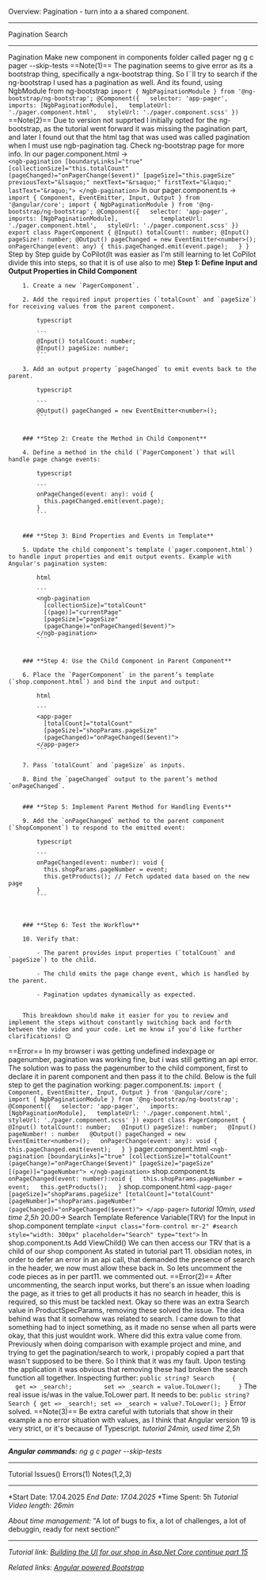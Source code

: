 Overview: Pagination - turn into a a shared component.

---

Pagination
Search

---

Pagination
	Make new component in components folder called pager
		ng g c pager --skip-tests
	==Note(1)==
		The pagination seems to give error as its a bootstrap thing, specifically a ngx-bootstrap thing. So I¨ll try to search if the ng-bootstrap I used has a pagination as well.
		And its found, using NgbModule from ng-bootstrap
			```
			import { NgbPaginationModule } from '@ng-bootstrap/ng-bootstrap';
			@Component({
			  selector: 'app-pager',
			  imports: [NgbPaginationModule],
			  templateUrl: './pager.component.html',
			  styleUrl: './pager.component.scss'
			})	
			```
	==Note(2)==
		Due to version not supprted I initially opted for the ng-bootstrap, as the tutorial went forward it was missing the pagination part, and later I found out that the html tag that was used was called pagination when I must use ngb-pagination tag. Check ng-bootstrap page for more info.
	In our pager.component.html ->		
			```
			<ngb-pagination
			[boundaryLinks]="true"
			[collectionSize]="this.totalCount"
			(pageChanged)="onPagerChange($event)"
			[pageSize]="this.pageSize"
			previousText="&lsaquo;"
			nextText="&rsaquo;"
			firstText="&laquo;"
			lastText="&raquo;">
			</ngb-pagination>
			```
	In our pager.component.ts ->
		```
		import { Component, EventEmitter, Input, Output } from '@angular/core';
		import { NgbPaginationModule } from '@ng-bootstrap/ng-bootstrap';
		@Component({
		  selector: 'app-pager',
		  imports: [NgbPaginationModule],		  
		  templateUrl: './pager.component.html',
		  styleUrl: './pager.component.scss'
		})
		export class PagerComponent {
		  @Input() totalCount!: number;
		  @Input() pageSize!: number;
		  @Output() pageChanged = new EventEmitter<number>();		  
		  onPagerChange(event: any) {
		  this.pageChanged.emit(event.page);
		  }
		}
		```
Step by Step guide by CoPilot(It was easier as I'm still learning to let CoPilot divide this into steps, so that it is of use also to me)
	**Step 1: Define Input and Output Properties in Child Component**
		
		1. Create a new `PagerComponent`.
		    
		2. Add the required input properties (`totalCount` and `pageSize`) for receiving values from the parent component.
		    
		    typescript
		    
		    ```
		    @Input() totalCount: number;
		    @Input() pageSize: number;
		    ```
		    
		3. Add an output property `pageChanged` to emit events back to the parent.
		    
		    typescript
		    
		    ```
		    @Output() pageChanged = new EventEmitter<number>();
		    ```
		    
		
		### **Step 2: Create the Method in Child Component**
		
		4. Define a method in the child (`PagerComponent`) that will handle page change events:
		    
		    typescript
		    
		    ```
		    onPageChanged(event: any): void {
		      this.pageChanged.emit(event.page);
		    }
		    ```
		    
		
		### **Step 3: Bind Properties and Events in Template**
		
		5. Update the child component’s template (`pager.component.html`) to handle input properties and emit output events. Example with Angular's pagination system:
		    
		    html
		    
		    ```
		    <ngb-pagination
		      [collectionSize]="totalCount"
		      [(page)]="currentPage"
		      [pageSize]="pageSize"
		      (pageChange)="onPageChanged($event)">
		    </ngb-pagination>
		    ```
		    
		
		### **Step 4: Use the Child Component in Parent Component**
		
		6. Place the `PagerComponent` in the parent’s template (`shop.component.html`) and bind the input and output:
		    
		    html
		    
		    ```
		    <app-pager
		      [totalCount]="totalCount"
		      [pageSize]="shopParams.pageSize"
		      (pageChanged)="onPageChanged($event)">
		    </app-pager>
		    ```
		    
		7. Pass `totalCount` and `pageSize` as inputs.
		    
		8. Bind the `pageChanged` output to the parent’s method `onPageChanged`.
		    
		
		### **Step 5: Implement Parent Method for Handling Events**
		
		9. Add the `onPageChanged` method to the parent component (`ShopComponent`) to respond to the emitted event:
		    
		    typescript
		    
		    ```
		    onPageChanged(event: number): void {
		      this.shopParams.pageNumber = event;
		      this.getProducts(); // Fetch updated data based on the new page
		    }
		    ```
	
		    
		
		### **Step 6: Test the Workflow**
		
		10. Verify that:
		    
		    - The parent provides input properties (`totalCount` and `pageSize`) to the child.
		        
		    - The child emits the page change event, which is handled by the parent.
		        
		    - Pagination updates dynamically as expected.
		        
		
		This breakdown should make it easier for you to review and implement the steps without constantly switching back and forth between the video and your code. Let me know if you'd like further clarifications! 😊
==Error==
	In my browser i was getting undefined indexpage or pagenumber, pagination was working fine, but i was still getting an api error. The solution was to pass the pagenumber to the child component, first to declare it in parent component and then pass it to the child.
Below is the full step to get the pagination working:
	pager.component.ts:
		```
		import { Component, EventEmitter, Input, Output } from '@angular/core';		
		import { NgbPaginationModule } from '@ng-bootstrap/ng-bootstrap';		
		@Component({
		  selector: 'app-pager',
		  imports: [NgbPaginationModule],
		  templateUrl: './pager.component.html',
		  styleUrl: './pager.component.scss'
		})
		export class PagerComponent {
		  @Input() totalCount!: number;
		  @Input() pageSize!: number;
		  @Input() pageNumber! : number
		  @Output() pageChanged = new EventEmitter<number>();
		  onPagerChange(event: any): void {
		    this.pageChanged.emit(event);
		  }
		}
		```
	pager.component.html
			```
		<ngb-pagination
		[boundaryLinks]="true"
		[collectionSize]="totalCount"
		(pageChange)="onPagerChange($event)"
		[pageSize]="pageSize"
		[(page)]="pageNumber">
		</ngb-pagination>
			```
	shop.component.ts
		```
		  onPageChanged(event: number):void {
		  this.shopParams.pageNumber = event;
		  this.getProducts();
		  }
		```
	shop.component.html
		```
		<app-pager
		[pageSize]="shopParams.pageSize"
		[totalCount]="totalCount"
		[pageNumber]="shopParams.pageNumber"
		(pageChanged)="onPageChanged($event)">
		</app-pager>
		```
*tutorial 10min, used time 2,5h* 
20.00->
Search
	Template Reference Variable(TRV) for the Input in shop.component template
		```
		<input class="form-control mr-2" #search style="width: 300px" placeholder="Search" type="text">
		```
	In shop.component.ts
		Add ViewChild()
			We can then access our TRV that is a child of our shop component
	As stated in tutorial part 11. obsidian notes, in order to defer an error in an api call, that demanded the presence of search in the header, we now must allow these back in. So lets uncomment the code pieces as in per part11. we commented out.
		==Error(2)==
			After uncommenting, the search input works, but there's an issue when loading the page, as it tries to get all products it has no search in header, this is required, so this must be tackled next.
			Okay so there was an extra Search value in ProductSpecParams, removing these solved the issue.
			The idea behind was that it somehow was related to search. I came down to that something had to inject something, as it made no sense when all parts were okay, that this just wouldnt work.
			Where did this extra value come from.
			Previously when doing comparison with example project and mine, and trying to get the pagination/search to work, i propably copied a part that wasn't supposed to be there. So I think that it was my fault.
			Upon testing the application it was obvious that removing these had broken the search function all together. Inspecting further:
				```
					public string? Search
				    {
				        get => _search!;
				        set => _search = value.ToLower();
				    }
				```
				The real issue is/was in the value.ToLower part. It needs to be:
				```
					public string? Search
					{
						get => _search!;
						set => _search = value?.ToLower();
					}
				```
			Error solved.
			==Note(3)==
				Be extra careful with tutorials that show in their example a no error situation with values, as I think that Angular version 19 is very strict, or it's because of Typescript. 
*tutorial 24min, used time 2,5h* 

---

***Angular  commands:***
	*ng g c pager --skip-tests*

---

Tutorial Issues()
Errors(1)
Notes(1,2,3)

---
*Start Date: 17.04.2025
*End Date: 17.04.2025*
*Time Spent: 5h
*Tutorial Video length: 26min*

*About time management:* 
"A lot of bugs to fix, a lot of challenges, a lot of debuggin, ready for next section!"

---
*Tutorial link:*
*[Building the UI for our shop in Asp.Net Core continue part 15](https://www.youtube.com/watch?v=9FnpnOhJdXs&list=PLaR3RrvBxlc3c8NAtlAXRwx43ZdH8eBrQ&index=16)*

*Related links:*
*[Angular powered Bootstrap](https://ng-bootstrap.github.io/#/components/pagination/overview)*